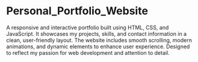 # Personal_Portfolio_Website
A responsive and interactive portfolio built using HTML, CSS, and JavaScript. It showcases my projects, skills, and contact information in a clean, user-friendly layout. The website includes smooth scrolling, modern animations, and dynamic elements to enhance user experience. Designed to reflect my passion for web development and attention to detail.
